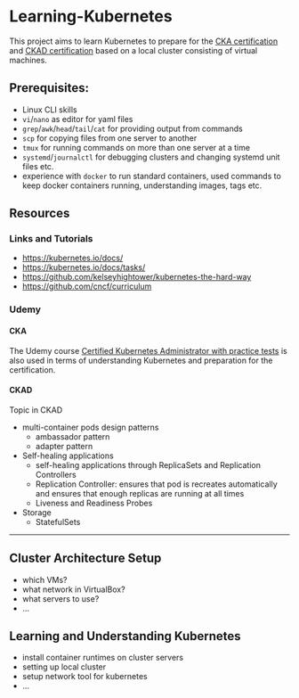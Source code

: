 # Learning-Kubernetes
This project aims to learn Kubernetes to prepare for the [CKA certification](https://www.cncf.io/certification/cka/) and [CKAD certification](https://www.cncf.io/certification/ckad/) based on a local cluster consisting of virtual machines. 

## Prerequisites:
- Linux CLI skills
- `vi`/`nano` as editor for yaml files
- `grep`/`awk`/`head`/`tail`/`cat` for providing output from commands 
- `scp` for copying files from one server to another
- `tmux` for running commands on more than one server at a time
- `systemd`/`journalctl` for debugging clusters and changing systemd unit files etc.
- experience with `docker` to run standard containers, used commands to keep docker containers running, understanding images, tags etc.

## Resources
### Links and Tutorials
- https://kubernetes.io/docs/
- https://kubernetes.io/docs/tasks/
- https://github.com/kelseyhightower/kubernetes-the-hard-way
- https://github.com/cncf/curriculum

### Udemy
#### CKA
The Udemy course [Certified Kubernetes Administrator with practice tests](https://www.udemy.com/course/certified-kubernetes-administrator-with-practice-tests/) is also used in terms of understanding Kubernetes and preparation for the certification.

#### CKAD
Topic in CKAD
- multi-container pods design patterns
  - ambassador pattern
  - adapter pattern
- Self-healing applications
  - self-healing applications through ReplicaSets and Replication Controllers
  - Replication Controller: ensures that pod is recreates automatically and ensures that enough replicas are running at all times
  - Liveness and Readiness Probes
- Storage
  - StatefulSets

---
## Cluster Architecture Setup

- which VMs?
- what network in VirtualBox?
- what servers to use?
- ...

## Learning and Understanding Kubernetes

- install container runtimes on cluster servers
- setting up local cluster
- setup network tool for kubernetes
- ...

